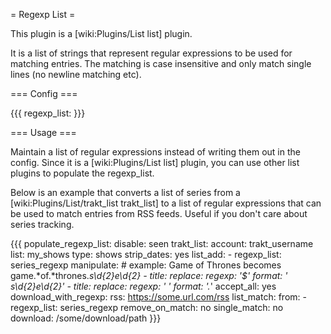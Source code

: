 = Regexp List =

This plugin is a [wiki:Plugins/List list] plugin.

It is a list of strings that represent regular expressions to be used for matching entries. The matching is case insensitive and only match single lines (no newline matching etc).

=== Config ===

{{{
regexp_list: <NAME>
}}}

=== Usage ===

Maintain a list of regular expressions instead of writing them out in the config. Since it is a [wiki:Plugins/List list] plugin, you can use other list plugins to populate the regexp_list.

Below is an example that converts a list of series from a [wiki:Plugins/List/trakt_list trakt_list] to a list of regular expressions that can be used to match entries from RSS feeds. Useful if you don't care about series tracking.

{{{
  populate_regexp_list:
    disable: seen
    trakt_list:
      account: trakt_username
      list: my_shows
      type: shows
      strip_dates: yes
    list_add:
      - regexp_list: series_regexp
    manipulate:  # example: Game of Thrones becomes game.*of.*thrones.*s\d{2}e\d{2}
      - title:
          replace:
            regexp: '$'
            format: ' s\d{2}e\d{2}'
      - title:
          replace:
            regexp: ' '
            format: '.*'
    accept_all: yes
  download_with_regexp:
    rss: https://some.url.com/rss
    list_match:
      from:
        - regexp_list: series_regexp
      remove_on_match: no
      single_match: no
    download: /some/download/path
}}}